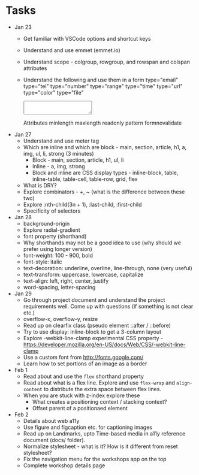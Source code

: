 # Tasks
- Jan 23
    * Get familiar with VSCode options and shortcut keys
    * Understand and use emmet (emmet.io)
    * Understand scope - colgroup, rowgroup, and rowspan and colspan attributes
    * Understand the following and use them in a form
        type="email"
        type="tel"
        type="number"
        type="range"
        type="time"
        type="url"
        type="color"
        type="file"
        
        <textarea></textarea>

        Attributes
        minlength
        maxlength
        readonly
        pattern
        formnovalidate
- Jan 27
    * Understand and use meter tag
    * Which are inline and which are block - main, section, article, h1, a, img, ul, li, strong (3 minutes)
        * Block - main, section, article, h1, ul, li
        * Inline - a, img, strong
        * Block and inline are CSS display types - inline-block, table, inline-table, table-cell, table-row, grid, flex
    * What is DRY?
    * Explore combinators - +, ~ (what is the difference between these two)
    * Explore :nth-child(3n + 1), :last-child, :first-child
    * Specificity of selectors
- Jan 28
    * background-origin
    * Explore radial-gradient
    * font property (shorthand)
    * Why shorthands may not be a good idea to use (why should we prefer using longer version)
    * font-weight: 100 - 900, bold
    * font-style: italic
    * text-decoration: underline, overline, line-through, none (very useful)
    * text-transform: uppercase, lowercase, capitalize
    * text-align: left, right, center, justify
    * word-spacing, letter-spacing
- Jan 29
    * Go through project document and understand the project requirements well. Come up with questions (if something is not clear etc.)
    - overflow-x, overflow-y, resize
    - Read up on clearfix class (pseudo element ::after / ::before)
    - Try to use display: inline-block to get a 3-column layout
    - Explore -webkit-line-clamp experimental CSS property - https://developer.mozilla.org/en-US/docs/Web/CSS/-webkit-line-clamp
    - Use a custom font from http://fonts.google.com/
    - Learn how to set portions of an image as a border
- Feb 1
    - Read about and use the ```flex``` shorthand property
    - Read about what is a flex line. Explore and use ```flex-wrap``` and ```align-content``` to distribute the extra space between flex lines.
    - When you are stuck with z-index explore these
        - What creates a positioning context / stacking context?
        - Offset parent of a positionaed element
- Feb 2
    - Details about web a11y
    - Use figure and figcaption etc. for captioning images
    - Read up on Landmarks, upto Time-based media in a11y reference document (docs/ folder).
    - Normalize stylesheet - what is it? How is it different from reset stylesheet?
    - Fix the navigation menu for the workshops app on the top
    - Complete workshop details page

    
